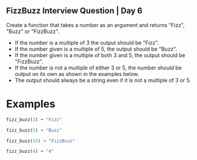## FizzBuzz Interview Question | Day 6
Create a function that takes a number as an argument and returns "Fizz", "Buzz" or "FizzBuzz".

 - If the number is a multiple of 3 the output should be "Fizz".
 - If the number given is a multiple of 5, the output should be "Buzz".
 - If the number given is a multiple of both 3 and 5, the output should be "FizzBuzz".
 - If the number is not a multiple of either 3 or 5, the number should be output on its own as shown in the examples below.
 - The output should always be a string even if it is not a multiple of 3 or 5.
 
 # Examples
 ```py
 fizz_buzz(3) ➞ "Fizz"

fizz_buzz(5) ➞ "Buzz"

fizz_buzz(15) ➞ "FizzBuzz"

fizz_buzz(4) ➞ "4"
```
